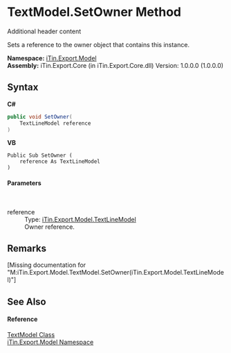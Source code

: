 # TextModel.SetOwner Method 
Additional header content 

Sets a reference to the owner object that contains this instance.

**Namespace:**&nbsp;<a href="N_iTin_Export_Model">iTin.Export.Model</a><br />**Assembly:**&nbsp;iTin.Export.Core (in iTin.Export.Core.dll) Version: 1.0.0.0 (1.0.0.0)

## Syntax

**C#**<br />
``` C#
public void SetOwner(
	TextLineModel reference
)
```

**VB**<br />
``` VB
Public Sub SetOwner ( 
	reference As TextLineModel
)
```


#### Parameters
&nbsp;<dl><dt>reference</dt><dd>Type: <a href="T_iTin_Export_Model_TextLineModel">iTin.Export.Model.TextLineModel</a><br />Owner reference.</dd></dl>

## Remarks
\[Missing <remarks> documentation for "M:iTin.Export.Model.TextModel.SetOwner(iTin.Export.Model.TextLineModel)"\]

## See Also


#### Reference
<a href="T_iTin_Export_Model_TextModel">TextModel Class</a><br /><a href="N_iTin_Export_Model">iTin.Export.Model Namespace</a><br />